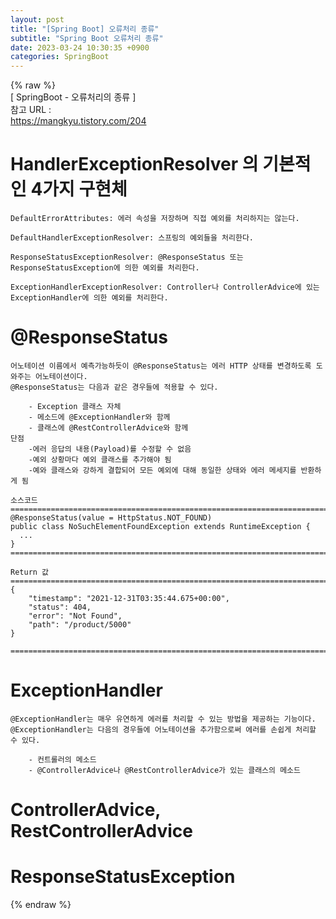 ```yaml
---  
layout: post  
title: "[Spring Boot] 오류처리 종류"  
subtitle: "Spring Boot 오류처리 종류"  
date: 2023-03-24 10:30:35 +0900  
categories: SpringBoot  
---  
```

{% raw %}  
[ SpringBoot - 오류처리의 종류 ]  
	참고 URL :  
		https://mangkyu.tistory.com/204  
  
# HandlerExceptionResolver 의 기본적인 4가지 구현체  
	DefaultErrorAttributes: 에러 속성을 저장하며 직접 예외를 처리하지는 않는다.  
  
	DefaultHandlerExceptionResolver: 스프링의 예외들을 처리한다.  
  
	ResponseStatusExceptionResolver: @ResponseStatus 또는 ResponseStatusException에 의한 예외를 처리한다.  
  
	ExceptionHandlerExceptionResolver: Controller나 ControllerAdvice에 있는 ExceptionHandler에 의한 예외를 처리한다.  
  
# @ResponseStatus  
	어노테이션 이름에서 예측가능하듯이 @ResponseStatus는 에러 HTTP 상태를 변경하도록 도와주는 어노테이션이다.  
	@ResponseStatus는 다음과 같은 경우들에 적용할 수 있다.  
  
		- Exception 클래스 자체  
		- 메소드에 @ExceptionHandler와 함께  
		- 클래스에 @RestControllerAdvice와 함께  
	단점  
		-에러 응답의 내용(Payload)를 수정할 수 없음  
		-예외 상황마다 예외 클래스를 추가해야 됨  
		-예와 클래스와 강하게 결합되어 모든 예외에 대해 동일한 상태와 에러 메세지를 반환하게 됨  
  
	소스코드  
	=================================================================================================================  
	@ResponseStatus(value = HttpStatus.NOT_FOUND)  
	public class NoSuchElementFoundException extends RuntimeException {  
	  ...  
	}  
	=================================================================================================================  
  
	Return 값  
	=================================================================================================================  
	{  
		"timestamp": "2021-12-31T03:35:44.675+00:00",  
		"status": 404,  
		"error": "Not Found",  
		"path": "/product/5000"  
	}  
  
	=================================================================================================================  
  
# ExceptionHandler  
	@ExceptionHandler는 매우 유연하게 에러를 처리할 수 있는 방법을 제공하는 기능이다.  
	@ExceptionHandler는 다음의 경우들에 어노테이션을 추가함으로써 에러를 손쉽게 처리할 수 있다.  
  
		- 컨트롤러의 메소드  
		- @ControllerAdvice나 @RestControllerAdvice가 있는 클래스의 메소드  
  
# ControllerAdvice, RestControllerAdvice  
  
# ResponseStatusException  
  
{% endraw %}